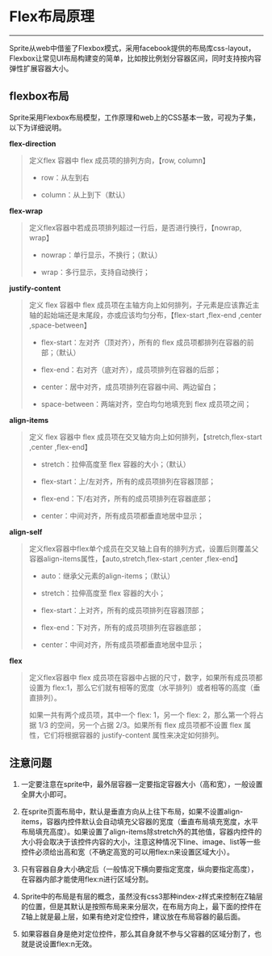 # Flex布局原理

----------

Sprite从web中借鉴了Flexbox模式，采用facebook提供的布局库css-layout，Flexbox让常见UI布局构建变的简单，比如按比例划分容器区间，同时支持按内容弹性扩展容器大小。  

<h2 id="cid_0">flexbox布局</h2>

Sprite采用Flexbox布局模型，工作原理和web上的CSS基本一致，可视为子集，以下为详细说明。  

**flex-direction**   

> 定义flex 容器中 flex 成员项的排列方向，【row, column】  
> 
> - row：从左到右  
> 
> - column：从上到下（默认）  


**flex-wrap**  

> 定义flex容器中若成员项排列超过一行后，是否进行换行，【nowrap, wrap】  
> 
> - nowrap：单行显示，不换行；（默认）  
> 
> - wrap：多行显示，支持自动换行；  


**justify-content**

> 定义 flex 容器中 flex 成员项在主轴方向上如何排列，子元素是应该靠近主轴的起始端还是末尾段，亦或应该均匀分布，【flex-start ,flex-end ,center ,space-between】  
> 
> - flex-start：左对齐（顶对齐），所有的 flex 成员项都排列在容器的前部；（默认）  
> 
> - flex-end：右对齐（底对齐），成员项排列在容器的后部；  
> 
> - center：居中对齐，成员项排列在容器中间、两边留白；  
> 
> - space-between：两端对齐，空白均匀地填充到 flex 成员项之间；


**align-items**  

> 定义 flex 容器中 flex 成员项在交叉轴方向上如何排列，【stretch,flex-start ,center ,flex-end】  
> 
> - stretch：拉伸高度至 flex 容器的大小；（默认）  
> 
> - flex-start：上/左对齐，所有的成员项排列在容器顶部；  
> 
> - flex-end：下/右对齐，所有的成员项排列在容器底部；  
> 
> -  center：中间对齐，所有成员项都垂直地居中显示；



**align-self**  

> 定义flex容器中flex单个成员在交叉轴上自有的排列方式，设置后则覆盖父容器align-items属性，【auto,stretch,flex-start ,center ,flex-end】
> -   auto：继承父元素的align-items；（默认）  
> 
> -   stretch：拉伸高度至 flex 容器的大小；  
>  
> -   flex-start：上对齐，所有的成员项排列在容器顶部；  
> 
> -   flex-end：下对齐，所有的成员项排列在容器底部；  
> 
> -   center：中间对齐，所有成员项都垂直地居中显示；  


**flex**  

> 定义flex容器中 flex 成员项在容器中占据的尺寸，数字，如果所有成员项都设置为 flex:1，那么它们就有相等的宽度（水平排列）或者相等的高度（垂直排列）。  
> 
> 如果一共有两个成员项，其中一个 flex: 1，另一个 flex: 2，那么第一个将占据 1/3 的空间，另一个占据 2/3。如果所有 flex 成员项都不设置 flex 属性，它们将根据容器的 justify-content 属性来决定如何排列。


<h2 id="cid_1">注意问题</h2>

1.	一定要注意在sprite中，最外层容器一定要指定容器大小（高和宽），一般设置全屏大小即可。  

2.	在sprite页面布局中，默认是垂直方向从上往下布局，如果不设置align-items，容器内控件默认会自动填充父容器的宽度（垂直布局填充宽度，水平布局填充高度）。如果设置了align-items除stretch外的其他值，容器内控件的大小将会取决于该控件内容的大小，注意这种情况下line、image、list等一些控件必须给出高和宽（不确定高宽的可以用flex:n来设置区域大小）。  

3.	只有容器自身大小确定后（一般情况下横向要指定宽度，纵向要指定高度），在容器内部才能使用flex:n进行区域分割。  

4.	Sprite中的布局是有层的概念，虽然没有css3那种index-z样式来控制在Z轴层的位置，但是其默认是按照布局来来分层次，在布局方向上，最下面的控件在Z轴上就是最上层，如果有绝对定位控件，建议放在布局容器的最后面。  

5.	如果容器自身是绝对定位控件，那么其自身就不参与父容器的区域分割了，也就是说设置flex:n无效。  
